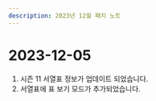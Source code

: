 ```yaml
---
description: 2023년 12월 패치 노트
---
```


# 2023-12-05

1. 시즌 11 서열표 정보가 업데이트 되었습니다.
2. 서열표에 표 보기 모드가 추가되었습니다.

